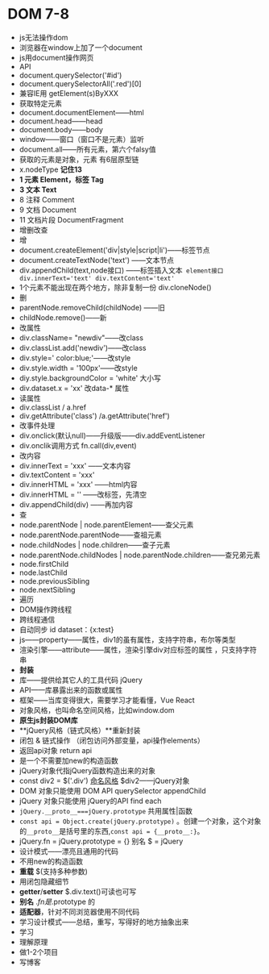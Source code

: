 # DOM 7-8

- js无法操作dom
- 浏览器在window上加了一个document
- js用document操作网页
- API
- document.querySelector('#id')
- document.querySelectorAll('.red')[0]
- 兼容IE用 getElement(s)ByXXX
- 获取特定元素
- document.documentElement——html
- document.head——head
- document.body——body
- window——窗口（窗口不是元素）监听
- document.all——所有元素，第六个falsy值
- 获取的元素是对象，元素 有6层原型链
- x.nodeType **记住13**
- **1 元素 Element，标签  Tag**
- **3 文本 Text**
- 8 注释 Comment
- 9 文档  Document
- 11  文档片段 DocumentFragment
- 增删改查
- 增
- document.createElement('div|style|script|li')——标签节点
- document.createTextNode('text') ——文本节点
- div.appendChild(text,node接口) ——标签插入文本` element接口  div.innerText='text' div.textContent='text'`
- 1个元素不能出现在两个地方，除非复制一份 div.cloneNode()
- 删
- parentNode.removeChild(childNode) ——旧
- childNode.remove()——新
- 改属性
- div.className= "newdiv"——改class
- div.classList.add('newdiv')——改class
- div.style=' color:blue;'——改style
- div.style.width = '100px'——改style
- diy.style.backgroundColor = 'white' 大小写
- div.dataset.x = 'xx' 改data-* 属性
- 读属性
- div.classList / a.href
- div.getAttribute('class') /a.getAttribute('href')
- 改事件处理
- div.onclick(默认null)——升级版——div.addEventListener
- div.onclik调用方式 fn.call(div,event)
- 改内容
- div.innerText = 'xxx' ——文本内容
- div.textContent = 'xxx'
- div.innerHTML = 'xxx' ——html内容
- div.innerHTML = '' ——改标签，先清空
- div.appendChild(div) ——再加内容
- 查
- node.parentNode | node.parentElement——查父元素
- node.parentNode.parentNode——查祖元素
- node.childNodes | node.children——查子元素
- node.parentNode.childNodes | node.parentNode.children——查兄弟元素
- node.firstChild
- node.lastChild
- node.previousSibling
- node.nextSibling
- 遍历 
- DOM操作跨线程
- 跨线程通信
- 自动同步  id  dataset：{x:test}
- js——property——属性，div1的虽有属性，支持字符串，布尔等类型
- 渲染引擎——attribute——属性，渲染引擎div对应标签的属性 ，只支持字符串
- **封装**
- 库——提供给其它人的工具代码 jQuery
- API——库暴露出来的函数或属性
- 框架——当库变得很大，需要学习才能看懂，Vue React
- 对象风格，也叫命名空间风格，比如window.dom
- **原生js封装DOM库**
- **jQuery风格（链式风格）**重新封装
- 闭包 & 链式操作 （闭包访问外部变量，api操作elements）
- 返回api对象  return api
- 是一个不需要加new的构造函数
- jQuery对象代指jQuery函数构造出来的对象
- const div2 = $('.div')  <u>命名风格</u>  $div2——jQuery对象
- DOM    对象只能使用  DOM API querySelector  appendChild 
- jQuery 对象只能使用  jQuery的API find each 
- `jQuery.__proto__===jQuery.prototype` 共用属性|函数
- `const api = Object.create(jQuery.prototype)`  。创建一个对象，这个对象的`__proto__`是括号里的东西,`const api = {__proto__:}`。
- jQuery.fn =  jQuery.prototype = {}  别名  $ = jQuery
- 设计模式——漂亮且通用的代码
- 不用new的构造函数
- **重载**  $(支持多种参数)
- 用闭包隐藏细节
- **getter**/**setter**  $.div.text()可读也可写
- **别名** $.fn 是$.prototype 的
- **适配器**，针对不同浏览器使用不同代码
- 学习设计模式——总结，重写，写得好的地方抽象出来
- 学习
- 理解原理
- 做1-2个项目
- 写博客

